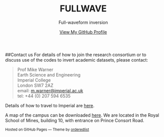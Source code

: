<head>
  <meta charset="utf-8">
  <meta http-equiv="X-UA-Compatible" content="chrome=1">
  <title>FULLWAVE by fullwave3d</title>
  <link rel="stylesheet" href="stylesheets/styles.css">
  <link rel="stylesheet" href="stylesheets/pygment_trac.css">
  <meta name="viewport" content="width=device-width, initial-scale=1, user-scalable=no">
</head>

<header>
  <h1>FULLWAVE</h1>
  <p>Full-waveform inversion</p>

  <p class="view"><a href="https://github.com/fullwave3d">View My GitHub Profile</a></p>

</header>

<section>

##Contact us
For details of how to join the research consortium or to discuss use of the codes to invert academic datasets, please contact:

> Prof Mike Warner</br>
> Earth Science and Engineering</br>
> Imperial College</br>
> London SW7 2AZ</br>
> email: <m.warner@imperial.ac.uk></br>
> tel: +44 (0) 207 594 6535

Details of how to travel to Imperial are
<a href="http://www3.imperial.ac.uk/campusinfo/southkensington" target="_blank">here</a>.

A map of the campus can be downloaded [here](https://workspace.imperial.ac.uk/campusinfo/public/sthkencampus.pdf).  We are located in the Royal School of Mines, building 10, with entrance on Prince Consort Road.

</section>

<footer>
 <p><small>Hosted on GitHub Pages &mdash; Theme by <a href="https://github.com/orderedlist">orderedlist</a></small></p>
</footer>

<script src="javascripts/scale.fix.js"></script>
